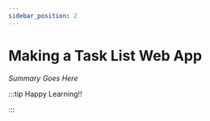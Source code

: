 ```yaml
---
sidebar_position: 2
---
```


# Making a Task List Web App

_Summary Goes Here_

:::tip Happy Learning!!

<QuestButton text="Go To Quest" link="https://app.stackup.dev/quest_page/making-a-task-list-web-app" />

:::
